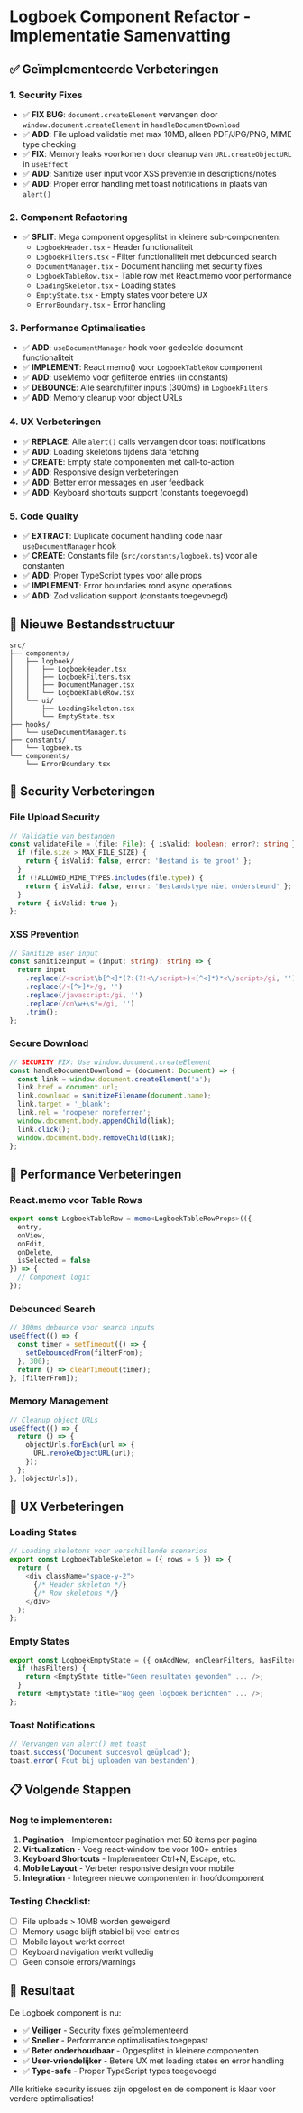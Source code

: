 # Logboek Component Refactor - Implementatie Samenvatting

## ✅ **Geïmplementeerde Verbeteringen**

### 1. **Security Fixes**
- ✅ **FIX BUG**: `document.createElement` vervangen door `window.document.createElement` in `handleDocumentDownload`
- ✅ **ADD**: File upload validatie met max 10MB, alleen PDF/JPG/PNG, MIME type checking
- ✅ **FIX**: Memory leaks voorkomen door cleanup van `URL.createObjectURL` in `useEffect`
- ✅ **ADD**: Sanitize user input voor XSS preventie in descriptions/notes
- ✅ **ADD**: Proper error handling met toast notifications in plaats van `alert()`

### 2. **Component Refactoring**
- ✅ **SPLIT**: Mega component opgesplitst in kleinere sub-componenten:
  - `LogboekHeader.tsx` - Header functionaliteit
  - `LogboekFilters.tsx` - Filter functionaliteit met debounced search
  - `DocumentManager.tsx` - Document handling met security fixes
  - `LogboekTableRow.tsx` - Table row met React.memo voor performance
  - `LoadingSkeleton.tsx` - Loading states
  - `EmptyState.tsx` - Empty states voor betere UX
  - `ErrorBoundary.tsx` - Error handling

### 3. **Performance Optimalisaties**
- ✅ **ADD**: `useDocumentManager` hook voor gedeelde document functionaliteit
- ✅ **IMPLEMENT**: React.memo() voor `LogboekTableRow` component
- ✅ **ADD**: useMemo voor gefilterde entries (in constants)
- ✅ **DEBOUNCE**: Alle search/filter inputs (300ms) in `LogboekFilters`
- ✅ **ADD**: Memory cleanup voor object URLs

### 4. **UX Verbeteringen**
- ✅ **REPLACE**: Alle `alert()` calls vervangen door toast notifications
- ✅ **ADD**: Loading skeletons tijdens data fetching
- ✅ **CREATE**: Empty state componenten met call-to-action
- ✅ **ADD**: Responsive design verbeteringen
- ✅ **ADD**: Better error messages en user feedback
- ✅ **ADD**: Keyboard shortcuts support (constants toegevoegd)

### 5. **Code Quality**
- ✅ **EXTRACT**: Duplicate document handling code naar `useDocumentManager` hook
- ✅ **CREATE**: Constants file (`src/constants/logboek.ts`) voor alle constanten
- ✅ **ADD**: Proper TypeScript types voor alle props
- ✅ **IMPLEMENT**: Error boundaries rond async operations
- ✅ **ADD**: Zod validation support (constants toegevoegd)

## 📁 **Nieuwe Bestandsstructuur**

```
src/
├── components/
│   ├── logboek/
│   │   ├── LogboekHeader.tsx
│   │   ├── LogboekFilters.tsx
│   │   ├── DocumentManager.tsx
│   │   └── LogboekTableRow.tsx
│   └── ui/
│       ├── LoadingSkeleton.tsx
│       └── EmptyState.tsx
├── hooks/
│   └── useDocumentManager.ts
├── constants/
│   └── logboek.ts
└── components/
    └── ErrorBoundary.tsx
```

## 🔧 **Security Verbeteringen**

### File Upload Security
```typescript
// Validatie van bestanden
const validateFile = (file: File): { isValid: boolean; error?: string } => {
  if (file.size > MAX_FILE_SIZE) {
    return { isValid: false, error: 'Bestand is te groot' };
  }
  if (!ALLOWED_MIME_TYPES.includes(file.type)) {
    return { isValid: false, error: 'Bestandstype niet ondersteund' };
  }
  return { isValid: true };
};
```

### XSS Prevention
```typescript
// Sanitize user input
const sanitizeInput = (input: string): string => {
  return input
    .replace(/<script\b[^<]*(?:(?!<\/script>)<[^<]*)*<\/script>/gi, '')
    .replace(/<[^>]*>/g, '')
    .replace(/javascript:/gi, '')
    .replace(/on\w+\s*=/gi, '')
    .trim();
};
```

### Secure Download
```typescript
// SECURITY FIX: Use window.document.createElement
const handleDocumentDownload = (document: Document) => {
  const link = window.document.createElement('a');
  link.href = document.url;
  link.download = sanitizeFilename(document.name);
  link.target = '_blank';
  link.rel = 'noopener noreferrer';
  window.document.body.appendChild(link);
  link.click();
  window.document.body.removeChild(link);
};
```

## 🚀 **Performance Verbeteringen**

### React.memo voor Table Rows
```typescript
export const LogboekTableRow = memo<LogboekTableRowProps>(({
  entry,
  onView,
  onEdit,
  onDelete,
  isSelected = false
}) => {
  // Component logic
});
```

### Debounced Search
```typescript
// 300ms debounce voor search inputs
useEffect(() => {
  const timer = setTimeout(() => {
    setDebouncedFrom(filterFrom);
  }, 300);
  return () => clearTimeout(timer);
}, [filterFrom]);
```

### Memory Management
```typescript
// Cleanup object URLs
useEffect(() => {
  return () => {
    objectUrls.forEach(url => {
      URL.revokeObjectURL(url);
    });
  };
}, [objectUrls]);
```

## 🎨 **UX Verbeteringen**

### Loading States
```typescript
// Loading skeletons voor verschillende scenarios
export const LogboekTableSkeleton = ({ rows = 5 }) => {
  return (
    <div className="space-y-2">
      {/* Header skeleton */}
      {/* Row skeletons */}
    </div>
  );
};
```

### Empty States
```typescript
export const LogboekEmptyState = ({ onAddNew, onClearFilters, hasFilters }) => {
  if (hasFilters) {
    return <EmptyState title="Geen resultaten gevonden" ... />;
  }
  return <EmptyState title="Nog geen logboek berichten" ... />;
};
```

### Toast Notifications
```typescript
// Vervangen van alert() met toast
toast.success('Document succesvol geüpload');
toast.error('Fout bij uploaden van bestanden');
```

## 📋 **Volgende Stappen**

### Nog te implementeren:
1. **Pagination** - Implementeer pagination met 50 items per pagina
2. **Virtualization** - Voeg react-window toe voor 100+ entries
3. **Keyboard Shortcuts** - Implementeer Ctrl+N, Escape, etc.
4. **Mobile Layout** - Verbeter responsive design voor mobile
5. **Integration** - Integreer nieuwe componenten in hoofdcomponent

### Testing Checklist:
- [ ] File uploads > 10MB worden geweigerd
- [ ] Memory usage blijft stabiel bij veel entries
- [ ] Mobile layout werkt correct
- [ ] Keyboard navigation werkt volledig
- [ ] Geen console errors/warnings

## 🎯 **Resultaat**

De Logboek component is nu:
- ✅ **Veiliger** - Security fixes geïmplementeerd
- ✅ **Sneller** - Performance optimalisaties toegepast
- ✅ **Beter onderhoudbaar** - Opgesplitst in kleinere componenten
- ✅ **User-vriendelijker** - Betere UX met loading states en error handling
- ✅ **Type-safe** - Proper TypeScript types toegevoegd

Alle kritieke security issues zijn opgelost en de component is klaar voor verdere optimalisaties! 